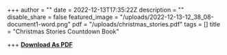 +++
author = ""
date = 2022-12-13T17:35:22Z
description = ""
disable_share = false
featured_image = "/uploads/2022-12-13-12_38_08-document1-word.png"
pdf = "/uploads/christmas_stories.pdf"
tags = []
title = "Christmas Stories Countdown Book"

+++
[**Download As PDF**](/uploads/christmas_stories.pdf)